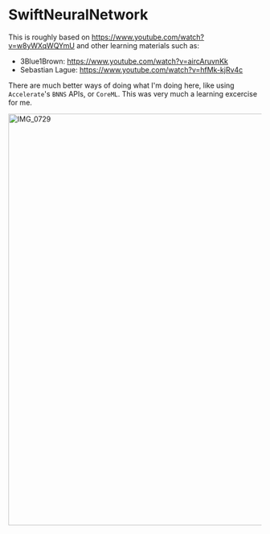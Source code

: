 # SwiftNeuralNetwork

This is roughly based on https://www.youtube.com/watch?v=w8yWXqWQYmU and other learning materials such as:
- 3Blue1Brown: https://www.youtube.com/watch?v=aircAruvnKk
- Sebastian Lague: https://www.youtube.com/watch?v=hfMk-kjRv4c


There are much better ways of doing what I'm doing here, like using `Accelerate`'s `BNNS` APIs, or `CoreML`. This was very much a learning excercise for me.

<img width="819" alt="IMG_0729" src="https://user-images.githubusercontent.com/666807/208026051-623b8fea-de34-4877-9619-ff259f833b46.png">

